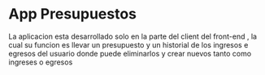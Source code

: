<h1>App Presupuestos</h1>
<p>La aplicacion esta desarrollado solo en la parte del client del front-end , la cual su funcion es llevar un presupuesto y un historial de los ingresos
e egresos del usuario donde puede eliminarlos y crear nuevos tanto como ingreses o egresos </p>
